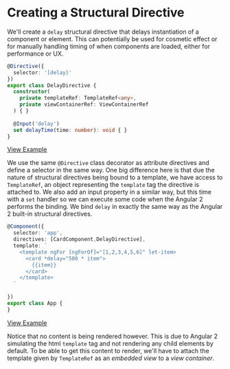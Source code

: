 # Creating a Structural Directive

We'll create a `delay` structural directive that delays instantiation of a component or element. This can potentially be used for cosmetic effect or for manually handling timing of when components are loaded, either for performance or UX.

```typescript
@Directive({
  selector: '[delay]'
})
export class DelayDirective {
  constructor(
    private templateRef: TemplateRef<any>,
    private viewContainerRef: ViewContainerRef
  ) { }
  
  @Input('delay')
  set delayTime(time: number): void { }
}
```
[View Example](https://plnkr.co/edit/LUyMxmGtYYXCPZZgqpZp?p=preview)

We use the same `@Directive` class decorator as attribute directives and define a selector in the same way. One big difference here is that due the nature of structural directives being bound to a template, we have access to `TemplateRef`, an object representing the `template` tag the directive is attached to. We also add an input property in a similar way, but this time with a `set` handler so we can execute some code when the Angular 2 performs the binding. We bind `delay` in exactly the same way as the Angular 2 built-in structural directives.

```typescript
@Component({
  selector: 'app',
  directives: [CardComponent,DelayDirective],
  template: `
    <template ngFor [ngForOf]="[1,2,3,4,5,6]" let-item>
      <card *delay="500 * item">
        {{item}}
      </card>
    </template>
  `
  
})
export class App {
}
```
[View Example](https://plnkr.co/edit/LUyMxmGtYYXCPZZgqpZp?p=preview)

Notice that no content is being rendered however. This is due to Angular 2 simulating the html `template` tag and not rendering any child elements by default. To be able to get this content to render, we'll have to attach the template given by `TemplateRef` as an *embedded view* to a *view container*.